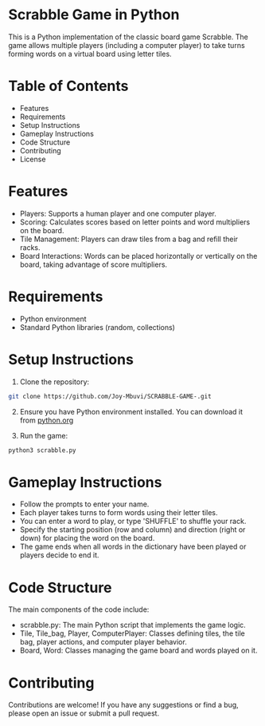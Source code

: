 # Scrabble Game in Python
This is a Python implementation of the classic board game Scrabble. The game allows multiple players (including a computer player) to take turns forming words on a virtual board using letter tiles.

# Table of Contents
* Features
* Requirements
* Setup Instructions
* Gameplay Instructions
* Code Structure
* Contributing
* License
# Features
* Players: Supports a human player and one computer player.
* Scoring: Calculates scores based on letter points and word multipliers on the board.
* Tile Management: Players can draw tiles from a bag and refill their racks.
* Board Interactions: Words can be placed horizontally or vertically on the board, taking advantage of score multipliers.
# Requirements
* Python  environment
* Standard Python libraries (random, collections)
# Setup Instructions
1. Clone the repository:

```bash
git clone https://github.com/Joy-Mbuvi/SCRABBLE-GAME-.git

```
2. Ensure you have Python environment installed. You can download it from [python.org](https://www.python.org/downloads/) 

3. Run the game:

```bash
python3 scrabble.py
```
# Gameplay Instructions
* Follow the prompts to enter your name.
* Each player takes turns to form words using their letter tiles.
* You can enter a word to play, or type 'SHUFFLE' to shuffle your rack.
* Specify the starting position (row and column) and direction (right or down) for placing the word on the board.
* The game ends when all words in the dictionary have been played or players decide to end it.
# Code Structure
The main components of the code include:

* scrabble.py: The main Python script that implements the game logic.
* Tile, Tile_bag, Player, ComputerPlayer: Classes defining tiles, the tile bag, player actions, and computer player behavior.
* Board, Word: Classes managing the game board and words played on it.
# Contributing
Contributions are welcome! If you have any suggestions or find a bug, please open an issue or submit a pull request.





